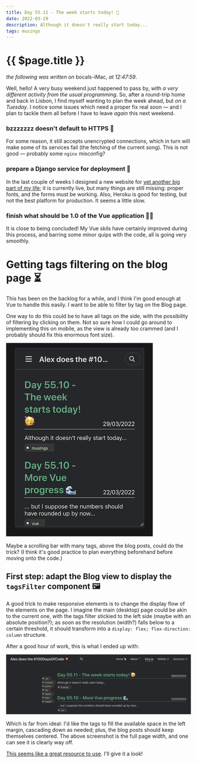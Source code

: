 ```yaml
---
title: Day 55.11 - The week starts today! 🥳
date: 2022-03-29
description: Although it doesn't really start today...
tags: musings
---
```


# {{ $page.title }}

*the following was written on* bocals-iMac, *at 12:47:59*.

Well, hello! A very busy weekend just happened to pass by, with *a very different activity from the usual programming*. So, after a round-trip home and back in Lisbon, I find myself wanting to plan the week ahead, but *on a Tuesday*. I notice some issues which need a proper fix real soon — and I plan to tackle them all before I have to leave *again* this next weekend. 

### bzzzzzzz doesn't default to HTTPS 🔑

For some reason, it still accepts unencrypted connections, which in turn will make some of its services fail (the fetching of the current song). This is not good — probably some `nginx` misconfig?

### prepare a Django service for deployment 🌊

In the last couple of weeks I designed a new website for [yet another big part of my life](https://polar-stream-47175.herokuapp.com/); it is currently live, but many things are still missing: proper fonts, and the forms must be working. Also, Heroku is good for testing, but not the best platform for production. It seems a little slow.

### finish what should be 1.0 of the Vue application 👨‍🎨

It is close to being concluded! My Vue skils have certainly improved during this process, and barring some minor quips with the code, all is going very smoothly. 

# Getting tags filtering on the blog page ⏳

This has been on the backlog for a while, and I think I'm good enough at Vue to handle this easily. I want to be able to filter by tag on the Blog page. 

One way to do this could be to have all tags on the side, with the possibility of filtering by clicking on them. Not so sure how I could go around to implementing this on mobile, as the view is already too crammed (and I probably should fix this enormous font size).

![my mobile view](./032922_mobile_view.png)

Maybe a scrolling bar with many tags, above the blog posts, could do the trick? (I think it's good practice to plan everything beforehand before moving onto the code.)

## First step: adapt the Blog view to display the `tagsFilter` component 🖼

A good trick to make responsive elements is to change the display flow of the elements on the page. I imagine the main (desktop) page could be akin to the current one, with the tags filter stickied to the left side (maybe with an absolute position?); as soon as the resolution (width?) falls below to a certain threshold, it should transform into a `display: flex; flex-direction: column` structure. 

After a good hour of work, this is what I ended up with:

![a slightly botched layout](./032922_botched_try.png)

Which is far from ideal: I'd like the tags to fill the available space in the left margin, cascading down as needed; plus, the blog posts should keep themselves centered. The above screenshot is the full page width, and one can see it is clearly way off.

[This seems like a great resource to use](https://every-layout.dev/demos/sidebar-media-object/). I'll give it a look!

<FetchComments :title=$frontmatter.title />
<PostComments :title=$frontmatter.title />
